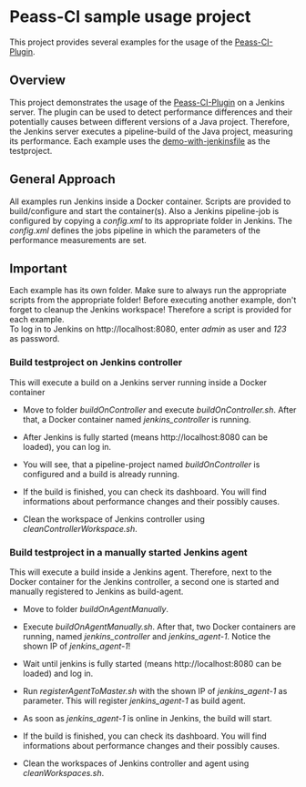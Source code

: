 # Peass-CI sample usage project

This project provides several examples for the usage of the [Peass-CI-Plugin](https://github.com/DaGeRe/peass-ci). 

## Overview
This project demonstrates the usage of the [Peass-CI-Plugin](https://github.com/DaGeRe/peass-ci) on a Jenkins server. The plugin can be used to detect performance differences and their potentially causes between different versions of a Java project. Therefore, the Jenkins server executes a pipeline-build of the Java project, measuring its performance.
Each example uses the [demo-with-jenkinsfile](https://github.com/DaGeRe/demo-with-jenkinsfile) as the testproject.

## General Approach
All examples run Jenkins inside a Docker container. Scripts are provided to build/configure and start the container(s). Also a Jenkins pipeline-job is configured by copying a *config.xml* to its appropriate folder in Jenkins. The *config.xml* defines the jobs pipeline in which the parameters of the performance measurements are set.

## Important
Each example has its own folder. Make sure to always run the appropriate scripts from the appropriate folder! Before executing another example, don't forget to cleanup the Jenkins workspace! Therefore a script is provided for each example. <br>
To log in to Jenkins on http://localhost:8080, enter *admin* as user and *123* as password.

### Build testproject on Jenkins controller
This will execute a build on a Jenkins server running inside a Docker container

* Move to folder *buildOnController* and execute *buildOnController.sh*. After that, a Docker container named *jenkins_controller* is running.

* After Jenkins is fully started (means http://localhost:8080 can be loaded), you can log in.

* You will see, that a pipeline-project named *buildOnController* is configured and a build is already running.

* If the build is finished, you can check its dashboard. You will find informations about performance changes and their possibly causes.

* Clean the workspace of Jenkins controller using *cleanControllerWorkspace.sh*.

### Build testproject in a manually started Jenkins agent
This will execute a build inside a Jenkins agent. Therefore, next to the Docker container for the Jenkins controller, a second one is started and manually registered to Jenkins as build-agent.

* Move to folder *buildOnAgentManually*.

* Execute *buildOnAgentManually.sh*. After that, two Docker containers are running, named *jenkins_controller* and *jenkins_agent-1*. Notice the shown IP of *jenkins_agent-1*!

* Wait until jenkins is fully started (means http://localhost:8080 can be loaded) and log in.

* Run *registerAgentToMaster.sh* with the shown IP of *jenkins_agent-1* as parameter. This will register *jenkins_agent-1* as build agent.

* As soon as *jenkins_agent-1* is online in Jenkins, the build will start.

* If the build is finished, you can check its dashboard. You will find informations about performance changes and their possibly causes.

* Clean the workspaces of Jenkins controller and agent using *cleanWorkspaces.sh*.
